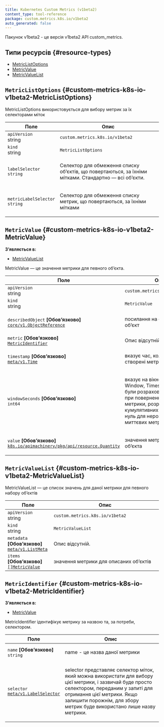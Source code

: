 ```yaml
---
title: Kubernetes Custom Metrics (v1beta2)
content_type: tool-reference
package: custom.metrics.k8s.io/v1beta2
auto_generated: false
---
```


Пакунок v1beta2 - це версія v1beta2 API custom_metrics.

## Типи ресурсів {#resource-types}

- [MetricListOptions](#custom-metrics-k8s-io-v1beta2-MetricListOptions)
- [MetricValue](#custom-metrics-k8s-io-v1beta2-MetricValue)
- [MetricValueList](#custom-metrics-k8s-io-v1beta2-MetricValueList)

## `MetricListOptions` {#custom-metrics-k8s-io-v1beta2-MetricListOptions}

MetricListOptions використовується для вибору метрик за їх селекторами міток

<table class="table">
<thead><tr><th width="30%">Поле</th><th>Опис</th></tr></thead>
<tbody>
<tr><td><code>apiVersion</code><br/>string</td><td><code>custom.metrics.k8s.io/v1beta2</code></td></tr>
<tr><td><code>kind</code><br/>string</td><td><code>MetricListOptions</code></td></tr>
<tr><td><code>labelSelector</code><br/><code>string</code></td>
<td><p>Селектор для обмеження списку обʼєктів, що повертаються, за їхніми мітками. Стандартно — всі обʼєкти.</p></td></tr>
<tr><td><code>metricLabelSelector</code><br/><code>string</code></td>
<td><p>Селектор для обмеження списку метрик, що повертаються, за їхніми мітками</p></td></tr>
</tbody>
</table>

## `MetricValue` {#custom-metrics-k8s-io-v1beta2-MetricValue}

**Зʼявляється в:**

- [MetricValueList](#custom-metrics-k8s-io-v1beta2-MetricValueList)

MetricValue — це значення метрики для певного обʼєкта.

<table class="table">
<thead><tr><th width="30%">Поле</th><th>Опис</th></tr></thead>
<tbody>
<tr><td><code>apiVersion</code><br/>string</td><td><code>custom.metrics.k8s.io/v1beta2</code></td></tr>
<tr><td><code>kind</code><br/>string</td><td><code>MetricValue</code></td></tr>
<tr><td><code>describedObject</code> <b>[Обовʼязково]</b><br/><a href="/uk/docs/reference/generated/kubernetes-api/v1.28/#objectreference-v1-core"><code>core/v1.ObjectReference</code></a></td>
<td><p>посилання на описуваний обʼєкт</p></td></tr>
<tr><td><code>metric</code> <b>[Обовʼязково]</b><br/><a href="#custom-metrics-k8s-io-v1beta2-MetricIdentifier"><code>MetricIdentifier</code></a></td>
<td><span class="text-muted">Опис відсутній.</span></td></tr>
<tr><td><code>timestamp</code> <b>[Обовʼязково]</b><br/><a href="/uk/docs/reference/generated/kubernetes-api/v1.28/#time-v1-meta"><code>meta/v1.Time</code></a></td>
<td><p>вказує час, коли були створені метрики</p></td></tr>
<tr><td><code>windowSeconds</code> <b>[Обовʼязково]</b><br/><code>int64</code></td>
<td><p>вказує на вікно ([Timestamp-Window, Timestamp]), з якого були розраховані ці метрики, при поверненні показника метрики, розраховані з кумулятивних метрик (або нуль для нерозрахованих миттєвих метрик).</p></td></tr>
<tr><td><code>value</code> <b>[Обовʼязково]</b><br/><a href="https://pkg.go.dev/k8s.io/apimachinery/pkg/api/resource#Quantity"><code>k8s.io/apimachinery/pkg/api/resource.Quantity</code></a></td>
<td><p>значення метрики для цього обʼєкта</p></td></tr>
</tbody>
</table>

## `MetricValueList` {#custom-metrics-k8s-io-v1beta2-MetricValueList}

MetricValueList — це список значень для даної метрики для певного набору обʼєктів

<table class="table">
<thead><tr><th width="30%">Поле</th><th>Опис</th></tr></thead>
<tbody>
<tr><td><code>apiVersion</code><br/>string</td><td><code>custom.metrics.k8s.io/v1beta2</code></td></tr>
<tr><td><code>kind</code><br/>string</td><td><code>MetricValueList</code></td></tr>
<tr><td><code>metadata</code> <b>[Обовʼязково]</b><br/><a href="/uk/docs/reference/generated/kubernetes-api/v1.28/#listmeta-v1-meta"><code>meta/v1.ListMeta</code></a></td>
<td><span class="text-muted">Опис відсутній.</span></td></tr>
<tr><td><code>items</code> <b>[Обовʼязково]</b><br/><a href="#custom-metrics-k8s-io-v1beta2-MetricValue"><code>[]MetricValue</code></a></td>
<td><p>значення метрики для описаних обʼєктів</p></td></tr>
</tbody>
</table>

## `MetricIdentifier` {#custom-metrics-k8s-io-v1beta2-MetricIdentifier}

**Зʼявляється в:**

- [MetricValue](#custom-metrics-k8s-io-v1beta2-MetricValue)

MetricIdentifier ідентифікує метрику за назвою та, за потреби, селектором.

<table class="table">
<thead><tr><th width="30%">Поле</th><th>Опис</th></tr></thead>
<tbody>
<tr><td><code>name</code> <b>[Обовʼязково]</b><br/><code>string</code></td>
<td><p>name - це назва даної метрики</p></td></tr>
<tr><td><code>selector</code><br/><a href="/uk/docs/reference/generated/kubernetes-api/v1.28/#labelselector-v1-meta"><code>meta/v1.LabelSelector</code></a></td>
<td><p>selector представляє селектор міток, який можна використати для вибору цієї метрики, і зазвичай буде просто селектором, переданим у запиті для отримання цієї метрики. Якщо залишити порожнім, для збору метрик буде використано лише назву метрики.</p></td></tr>
</tbody>
</table>
